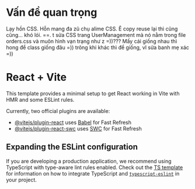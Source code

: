 # Vấn đề quan trọng
Lạy hồn CSS. Hỗn mang đa zũ chụ alime CSS. Ê copy reuse lại thì cũng cũng... khó lói.
==. t sửa CSS trang UserManagement mà nó nằm trong file orders.css và muôn hình vạn trạng như z =))???
Mấy cái giống nhau thì hong để class giống đâu =)) trông khi khác thì để giống, vl sửa banh mẹ xác =))

# React + Vite

This template provides a minimal setup to get React working in Vite with HMR and some ESLint rules.

Currently, two official plugins are available:

- [@vitejs/plugin-react](https://github.com/vitejs/vite-plugin-react/blob/main/packages/plugin-react) uses [Babel](https://babeljs.io/) for Fast Refresh
- [@vitejs/plugin-react-swc](https://github.com/vitejs/vite-plugin-react/blob/main/packages/plugin-react-swc) uses [SWC](https://swc.rs/) for Fast Refresh

## Expanding the ESLint configuration

If you are developing a production application, we recommend using TypeScript with type-aware lint rules enabled. Check out the [TS template](https://github.com/vitejs/vite/tree/main/packages/create-vite/template-react-ts) for information on how to integrate TypeScript and [`typescript-eslint`](https://typescript-eslint.io) in your project.
